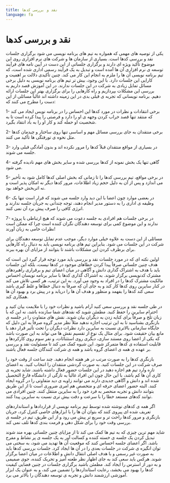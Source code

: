 ```yaml
---
title: نقد و بررسی کدها
language: fa
---
```


# نقد و بررسی کدها

یکی از توصیه های مهمی که همواره به تیم های برنامه نویسی می شود برگزاری جلسات نقد و بررسی کدها است. بسیاری از سازمان ها و شرکت های نرم افزاری روی این موضوع تأکید ویژه ای دارند و برگزاری جلساتی از این دست در آیین نامه های فرآیند توسعه ی نرم افزاری آن ها آمده است و تبدیل به یک فرآیند رسمی اداری شده است، که تیم برنامه نویسی آن ها را ملزم به انجام این کار می کند. چنین تأکیدی دلالت بر اهمیت و کارایی این جلسات دارد. با این وجود، بیش تر تیم های برنامه نویسی به دلیل برخی مسائل تمایل زیادی به شرکت در این جلسات ندارند. در این آموزش قصد داریم به بررسی این مشکلات بپردازیم و راه کارهایی را برای برگزاری بهتر این جلسات ارائه دهیم. برنامه نویسانی که تجربه ی قبلی بدی در این زمینه داشته اند غالباً مسائلی از این دست را مطرح می کنند که:

1- برخی انتقادات و نظرات در مورد کدها این احساس را در برنامه نویس ایجاد می کند که منتقد تنها قصد خراب کردن وجهه ی او را دارد و فرصتی را پیدا کرده است تا به شخصیت او حمله کند و کار او را به باد انتقاد بگیرد.

2- برخی منتقدان به جای بررسی مسائل مهم و اساسی تنها روی ساختار و چیدمان کدها مثل نحوه ی تورفتگی ها تأکید می کنند.

3- در بسیاری از مواقع منتقدان قبلاً کدها را مرور نکرده اند و بدون آمادگی قبلی وارد جلسه می شوند.

4- گاهی تنها یک بخش نمونه از کدها بررسی شده و سایر بخش های مهم نادیده گرفته می شود.

5- در برخی مواقع، تیم بررسی کدها را تا زمانی که بخش اصلی کدها کامل شود به تأخیر می اندازد و پس از آن به دلیل حجم زیاد اطلاعات، مرور کدها دیگر نه امکان پذیر است و نه اثربخش خواهد بود.

6- در بعضی موارد چون اعضا با این دید وارد جلسه می شوند که قرار است تنها یک وظیفه ی اداری را به دستور مدیر انجام دهند، توجه چندانی به جریان جلسه ندارند و انرژی کافی را صرف پیش برد آن نمی کنند.

7- در برخی جلسات هم افرادی به جلسه دعوت می شوند که هیچ ارتباطی با پروژه ندارند و این موضوع کمی برای توسعه دهندگان نگران کننده است چرا که ممکن است نظرات خامی به زبان آورند!

مسائلی از این دست به علاوه خیلی موارد دیگر، موجب عدم تمایل توسعه دهندگان برای شرکت در این جلسات می شود. بنابراین تیم های برنامه نویسی باید به دنبال راه کارهایی برای برطرف کردن این مشکلات باشند تا بتوانند از مزایای آن بهره ببرند.

اولین نکته ای که در مورد جلسات نقد و بررسی باید مورد توجه قرار گیرد این است که هدف چنین جلساتی صرفاً پیدا کردن خطاهای موجود در کدها نیست، بلکه این جلسات باید با هدف به اشتراک گذاری دانش و آگاهی در میان اعضای تیم و برقراری راهبردهای مشترک کدنویسی برگزار شوند. به اشتراک گذاری کدها با سایر برنامه نویسان احساس مالکیت مشترک کدها را در افراد به وجود می آورد. به این ترتیب، هر کسی تلاش می کند در کنار سایرین روی کدها کار کند و به جای آن که صرفاً به دنبال خطاها و غلط گیری باشد سعی کند کدها را بفهمد و منظور و هدف آن ها را دریابد و در پیش برد و بهبود آن ها همکاری کند.

در طی جلسه نقد و بررسی سعی کنید آرام باشید و نظرات خود را با ملایمت بیان کنید و احترام سایرین را حفظ کنید. مطمئن شوید که نقدهای شما سازنده باشد، نه این که با زبان تلخ و صرفاً برای کنایه زدن به دیگران بیان شوند. نقش های متفاوت را در جلسه ی بازنگری بشناسید تا به این ترتیب اجازه ندهید مثلاً نظر مدیر گروه صرفاً به این دلیل که جایگاه سازمانی بالاتری نسبت به سایرین دارد نظرات دیگران را تحت تأثیر قرار دهد یا مانع بیان حقیقت شود. برای مثال یک نوع از تقسیم نقش ها می تواند به این صورت باشد که یکی از اعضا روی مستند سازی، دیگری روی استثنائات، و نفر سوم روی کارکردها و قابلیت استفاده ی کدها متمرکز شود. این شیوه کمک می کند تا مسئولیت نقد و بررسی بر عهده ی همه ی اعضای گروه باشد و همه ی شرکت کنندگان جلسه فعال باشند.

بازنگری کدها را به صورت مرتب در هر هفته انجام دهید. چند ساعت از وقت خود را صرف شرکت در این جلسات کنید. به صورت گردشی منتقدان را انتخاب کنید. به اعضای تازه وارد تیم هم اجازه دهید در این جلسات حضور فعال داشته باشند. شاید تجربه ی کاری آن ها کم باشد، با این حال چون این افراد غالباً به تازگی از دانشگاه فارغ التحصیل شده اند و دانش و آگاهی جدیدی دارند می توانند زاویه ی دید متفاوتی را در گروه ایجاد کنند. البته حضور اعضای حرفه ای و متخصص هم امری ضروری است تا از این طریق بتوانند دانش و تجربه منحصر به فرد خود را به سایرین منتقل کنند. چنین افرادی می توانند کدهای مستعد خطا را با سرعت و دقت بیش تری نسبت به سایرین پیدا کنند.

اگر همه ی کدهای نوشته شده توسط تیم برنامه نویسی از قراردادها و استانداردهای تعریف شده ای پیروی کنند که بتوان آن ها را با ابزارهای خاصی کنترل کرد، جریان بازنگری و مرور کدها راحت تر و سریع تر پیش می رود و از این طریق، تیم در جلسه ی بررسی وقت خود را برای شکل دهی و فرمت بندی کدها تلف نمی کند.

شاید مهم ترین چیزی که به تیم ها کمک می کند تا از مزایای چنین جلساتی بهره مند شوند تبدیل کردن یک جلسه ی خسته کننده و کسالت آور به یک جلسه ی پر نشاط و مفرح باشد. اگر اعضای جلسه احساس کنند که موقعیت آن ها تهدید می شود، به سختی می توان انگیزه ی شرکت در جلسات بعدی را در آن ها ایجاد کرد. جلسات بررسی کدها باید به صورت غیر رسمی و با هدف اصلی انتقال دانش و اطلاعات در میان اعضا برگزار شوند. هرکس باید سعی کند به جای اظهار نظر طعنه آمیز و تحریک کننده، جوی صمیمی و به دور از استرس را ایجاد کند. مطمئن باشید برگزاری جلسات در چنین فضایی کیفیت کدها را بهبود می بخشد، رعایت استانداردها را تضمین می کند، و به عنوان یک ابزار آموزشی ارزشمند دانش و تجربه ی توسعه دهندگان را بالاتر می برد. 
